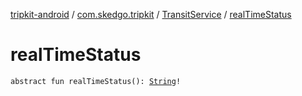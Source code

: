 [tripkit-android](../../index.md) / [com.skedgo.tripkit](../index.md) / [TransitService](index.md) / [realTimeStatus](./real-time-status.md)

# realTimeStatus

`abstract fun realTimeStatus(): `[`String`](https://kotlinlang.org/api/latest/jvm/stdlib/kotlin/-string/index.html)`!`